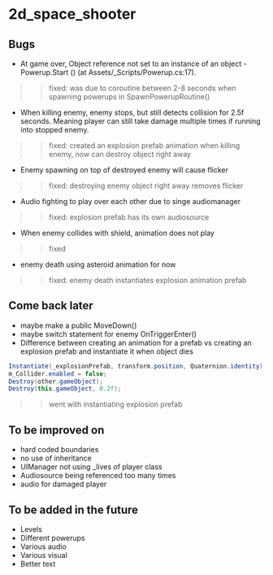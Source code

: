 # 2d_space_shooter

## Bugs  
- At game over, Object reference not set to an instance of an object - Powerup.Start () (at Assets/_Scripts/Powerup.cs:17).  
>> fixed: was due to coroutine between 2-8 seconds when spawning powerups in SpawnPowerupRoutine()  
- When killing enemy, enemy stops, but still detects collision for 2.5f seconds. Meaning player can still take damage multiple times if running into stopped enemy.  
>> fixed: created an explosion prefab animation when killing enemy, now can destroy object right away  
- Enemy spawning on top of destroyed enemy will cause flicker  
>> fixed: destroying enemy object right away removes flicker  
- Audio fighting to play over each other due to singe audiomanager  
>> fixed: explosion prefab has its own audiosource
- When enemy collides with shield, animation does not play  
>> fixed  
- enemy death using asteroid animation for now  
>> fixed: enemy death instantiates explosion animation prefab  

## Come back later  
- maybe make a public MoveDown()  
- maybe switch statement for enemy OnTriggerEnter()  
- Difference between creating an animation for a prefab vs creating an explosion prefab and instantiate it when object dies  
``` csharp
Instantiate(_explosionPrefab, transform.position, Quaternion.identity);
m_Collider.enabled = false;
Destroy(other.gameObject);
Destroy(this.gameObject, 0.2f);
```  
>> went with instantiating explosion prefab  

## To be improved on  
- hard coded boundaries  
- no use of inheritance  
- UIManager not using _lives of player class  
- Audiosource being referenced too many times  
- audio for damaged player  

## To be added in the future  
- Levels  
- Different powerups  
- Various audio  
- Various visual 
- Better text 
